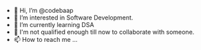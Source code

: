 - 👋 Hi, I’m @codebaap
- 👀 I’m interested in Software Development.
- 🌱 I’m currently learning DSA
- 💞️ I'm not qualified enough till now to collaborate with someone.
- 📫 How to reach me ...

<!---
codebaap/codebaap is a ✨ special ✨ repository because its `README.md` (this file) appears on your GitHub profile.
You can click the Preview link to take a look at your changes.
--->

